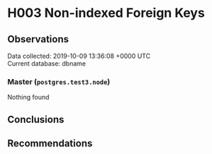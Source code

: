 # H003 Non-indexed Foreign Keys #

## Observations ##
Data collected: 2019-10-09 13:36:08 +0000 UTC  
Current database: dbname  


### Master (`postgres.test3.node`) ###



Nothing found



## Conclusions ##


## Recommendations ##

